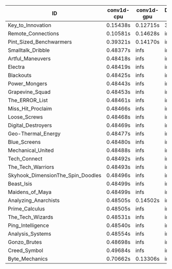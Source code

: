 |ID|conv1d-cpu|conv1d-gpu|DWSPConv2D-gpu|gemm-gpu|avg|
|-|-|-|-|-|-|
|Key_to_Innovation|0.15438s|0.12715s|3.40824s|2.71116s|1.60023s|
|Remote_Connections|0.10581s|0.14628s|infs|4.71156s|infs|
|Pint_Sized_Benchwarmers|0.39321s|0.14170s|infs|4.72491s|infs|
|Smalltalk_Dribble|0.48377s|infs|infs|4.66327s|infs|
|Artful_Maneuvers|0.48418s|infs|infs|4.73359s|infs|
|Electra|0.48419s|infs|infs|4.72371s|infs|
|Blackouts|0.48425s|infs|infs|4.71538s|infs|
|Power_Mongers|0.48443s|infs|infs|4.73730s|infs|
|Grapevine_Squad|0.48453s|infs|infs|4.71253s|infs|
|The_ERROR_List|0.48461s|infs|infs|4.72719s|infs|
|Miss_Hit_Proclaim|0.48466s|infs|infs|4.70671s|infs|
|Loose_Screws|0.48468s|infs|infs|4.72463s|infs|
|Digital_Destroyers|0.48469s|infs|infs|4.71462s|infs|
|Geo-Thermal_Energy|0.48477s|infs|infs|4.73265s|infs|
|Blue_Screens|0.48480s|infs|infs|4.72335s|infs|
|Mechanical_United|0.48488s|infs|infs|4.73266s|infs|
|Tech_Connect|0.48492s|infs|infs|4.72490s|infs|
|The_Tech_Warriors|0.48493s|infs|infs|4.73295s|infs|
|Skyhook_DimensionThe_Spin_Doodles|0.48496s|infs|infs|4.73314s|infs|
|Beast_Isis|0.48499s|infs|infs|4.72616s|infs|
|Maidens_of_Maya|0.48499s|infs|infs|4.72344s|infs|
|Analyzing_Anarchists|0.48505s|0.14502s|infs|4.70954s|infs|
|Prime_Calculus|0.48505s|infs|infs|4.72698s|infs|
|The_Tech_Wizards|0.48531s|infs|infs|4.71567s|infs|
|Ping_Intelligence|0.48540s|infs|infs|4.74050s|infs|
|Analysis_Systems|0.48554s|infs|infs|4.72459s|infs|
|Gonzo_Brutes|0.48698s|infs|infs|4.70939s|infs|
|Creed_Symbol|0.49684s|infs|infs|4.69645s|infs|
|Byte_Mechanics|0.70662s|0.13306s|infs|4.71569s|infs|

